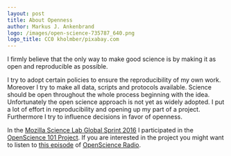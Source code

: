 ```yaml
---
layout: post
title: About Openness
author: Markus J. Ankenbrand
logo: /images/open-science-735787_640.png
logo_title: CC0 kholmber/pixabay.com
---
```


I firmly believe that the only way to make good science is by making it as open and reproducible as possible.

I try to adopt certain policies to ensure the reproducibility of my own work.
Moreover I try to make all data, scripts and protocols available.
Science should be open throughout the whole process beginning with the idea.
Unfortunately the open science approach is not yet as widely adopted.
I put a lot of effort in reproducibility and opening up my part of a project.
Furthermore I try to influence decisions in favor of openness.

In the [Mozilla Science Lab Global Sprint 2016](https://science.mozilla.org/programs/events/global-sprint-2016) I participated in the [OpenScience 101 Project](https://github.com/OKScienceDE/Open_Science_101).
If you are interested in the project you might want to listen to [this episode](http://www.openscienceradio.de/2016/06/03/osr053-sprint-report-open-science-101-at-mozsprint-2016/) of [OpenScience Radio](http://www.openscienceradio.de/).
